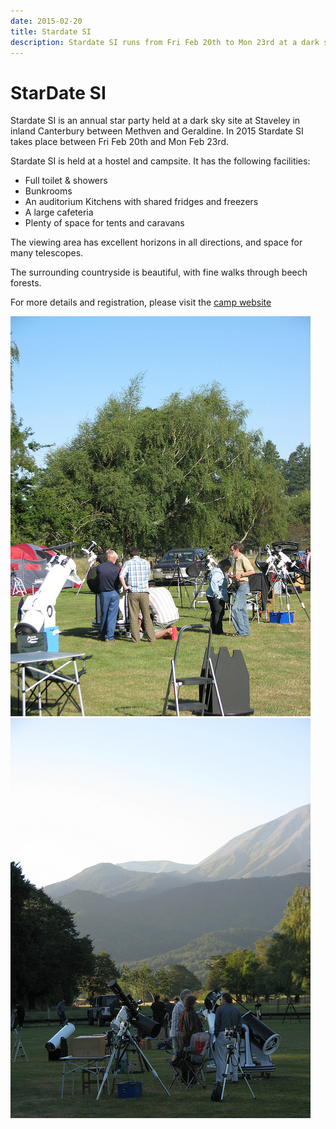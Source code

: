 ```yaml
---
date: 2015-02-20
title: Stardate SI
description: Stardate SI runs from Fri Feb 20th to Mon 23rd at a dark sky site in inland Canterbury
---
```

StarDate SI
===========

Stardate SI is an annual star party held at a dark sky site at Staveley in
inland Canterbury between Methven and Geraldine.  In 2015 Stardate SI takes
place between Fri Feb 20th and Mon Feb 23rd.

Stardate SI is  held at a hostel and campsite. It has the following facilities:

- Full toilet & showers
- Bunkrooms
- An auditorium Kitchens with shared fridges and freezers
- A large cafeteria
- Plenty of space for tents and caravans

The viewing area has excellent horizons in all directions, and space for many
telescopes.

The surrounding countryside is beautiful, with fine walks through beech forests.

For more details and registration, please visit the [camp website](http://treesandstars.com/stardate/)

![Stardate](stardate_1.jpg)
![Stardate](stardate_2.jpg)
